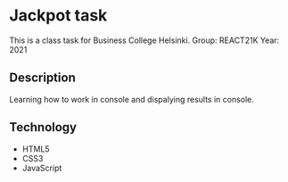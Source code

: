 # Jackpot task

This is a class task for Business College Helsinki.
Group: REACT21K
Year: 2021

## Description

Learning how to work in console and dispalying results in console.

## Technology

- HTML5
- CSS3
- JavaScript
